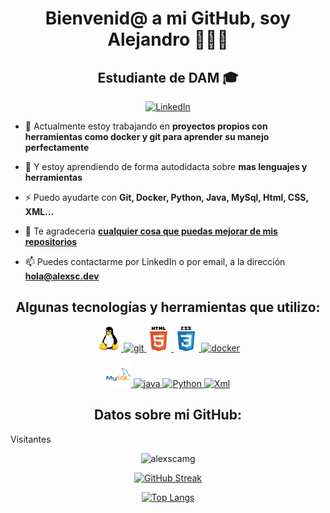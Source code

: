 
<h1 align="center"><b>Bienvenid@ a mi GitHub, soy Alejandro 👨🏻‍💻</b></h1>
<h2 align="center"><b>Estudiante de DAM 🎓</b></h2>

<p align="center">
  
  <!--<a href="https://github.com/alexscamg?tab=followers">
    <img alt="Seguidores" title="Sígueme en Github" src="https://custom-icon-badges.demolab.com/github/followers/JuanJesusAlejoSillero?color=236ad3&labelColor=1155ba&style=for-the-badge&logo=person-add&label=Follow%20Me&logoColor=white"/></a>-->
  
  <!--<a href="https://github.com/alexscamg?tab=repositories&sort=stargazers">
    <img alt="Estrellas totales en GitHub" title="Estrellas totales en GitHub" src="https://custom-icon-badges.demolab.com/github/stars/JuanJesusAlejoSillero?color=yellow&style=for-the-badge&labelColor=yellow&logo=star"/></a>-->
  
  <!-- Linkedin-->
  <a href="https://www.linkedin.com/in/alexscamg">
    <img alt="LinkedIn" title="LinkedIn" src="https://img.shields.io/badge/-LinkedIn-0A66C2?style=for-the-badge&logo=LinkedIn&logoColor=white"/></a>
  
  <!-- <a href="https://tryhackme.com/p/Juanje">
    <img alt="TryHackMe" title="TryHackMe" src="https://img.shields.io/badge/-TryHackMe-212C42?style=for-the-badge&logo=TryHackMe&logoColor=white"/></a>-->
</p>

- 🔭 Actualmente estoy trabajando en **proyectos propios con herramientas como docker y git para aprender su manejo perfectamente**

- 🌱 Y estoy aprendiendo de forma autodidacta sobre **mas lenguajes y herramientas**

- ⚡ Puedo ayudarte con **Git, Docker, Python, Java, MySql, Html, CSS, XML...**

- 🤝 Te agradeceria [**cualquier cosa que puedas mejorar de mis repositorios**](https://github.com/alexscamg?tab=repositories)

- 📫 Puedes contactarme por LinkedIn o por email, a la dirección **hola@alexsc.dev**


<h2 align="center">
  <b>Algunas tecnologías y herramientas que utilizo:</b>
</h2>

<p align="center">
  <a href="https://www.linux.org/" target="_blank" rel="noreferrer">
    <img src="https://raw.githubusercontent.com/devicons/devicon/master/icons/linux/linux-original.svg" alt="linux" width="40" height="40"/>
  </a>
 
  <a href="https://git-scm.com/" target="_blank" rel="noreferrer">
    <img src="https://www.vectorlogo.zone/logos/git-scm/git-scm-icon.svg" alt="git" width="40" height="40"/>
  </a>
 
  <a href="https://www.w3schools.com/html/" target="_blank" rel="noreferrer">
    <img src="https://raw.githubusercontent.com/devicons/devicon/master/icons/html5/html5-original-wordmark.svg" alt="html5" width="40" height="40"/>
  </a>
  <a href="https://www.w3schools.com/css/" target="_blank" rel="noreferrer">
    <img src="https://raw.githubusercontent.com/devicons/devicon/master/icons/css3/css3-original-wordmark.svg" alt="css3" width="40" height="40"/>
  </a>
  
  <!-- Docker-->
  <a href="https://docker.com/" target="_blank" rel="noreferrer">
    <img src="https://www.vectorlogo.zone/logos/docker/docker-icon.svg" alt="docker" width="40" height="40"/>
  </a>
</p>

<p align="center">
  <a href="https://www.mysql.com/" target="_blank" rel="noreferrer">
    <img src="https://raw.githubusercontent.com/devicons/devicon/master/icons/mysql/mysql-original-wordmark.svg" alt="mysql" width="40" height="40"/>
  </a>
  <a href="https://java.com/" target="_blank" rel="noreferrer">
    <img src="https://www.vectorlogo.zone/logos/java/java-vertical.svg" alt="java" width="40" height="40"/>
  </a>
  <a href="https://www.python.org" target="_blank" rel="noreferrer">
    <img src="https://www.vectorlogo.zone/logos/python/python-icon.svg" alt="Python" width="40" height="40"/>
  </a>
  <a href="https://www.w3schools.com/xml/" target="_blank" rel="noreferrer">
    <img src="https://www.vectorlogo.zone/logos/w3c_xml/w3c_xml-icon.svg" alt="Xml" width="40" height="40"/>
  </a>
</p>

 <h2 align="center">
  <b>Datos sobre mi GitHub:</b>
</h2>

Visitantes

<p align="center">
 <img src="https://komarev.com/ghpvc/?username=alexscamg&label=Eres%20el%20visitante%20Nº&color=brightgreen&style=flat" alt="alexscamg"/>
</p>

<!--<p align="center">
  <a href="https://github.com/ryo-ma/github-profile-trophy">
    <img src="https://github-profile-trophy.vercel.app/?username=alexscamg&theme=darkhub&no-frame=true&no-bg=true&column=4" alt="alexscamg" />
  </a>-->

<p align="center">
 <!--<a href="https://github.com/alexscamg">
    <img src="https://github-readme-stats.vercel.app/api?username=alexscamg&amp;theme=transparent&amp;show_icons=true&amp;locale=es" alt="GitHub Stats">
  </a>-->
</p>

<p align="center">
  <a href="https://github.com/alexscamg">
    <img src="https://streak-stats.demolab.com?user=alexscamg&amp;theme=github-dark-blue&amp;hide_border=false&amp;border_radius=5&amp;locale=es" alt="GitHub Streak">
  </a>
  </p>
  
  <p align="center">
  <a href="https://github.com/alexscamg">
    <img src="https://github-readme-stats.vercel.app/api/top-langs/?username=alexscamg&amp;theme=transparent&amp;show_icons=true&amp;locale=es&amp;layout=compact" alt="Top Langs">
  </a>
</p>
